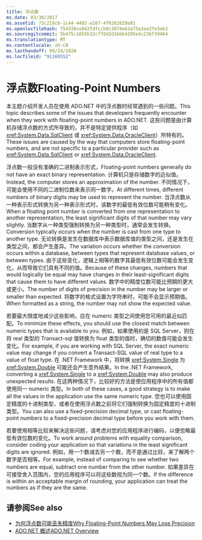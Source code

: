 ```yaml
---
title: 浮点数
ms.date: 03/30/2017
ms.assetid: 73c218c6-1c44-4402-a167-4f6262629a91
ms.openlocfilehash: 754338ce842fdfccb8c3874e63a75a3aa2fe3eb3
ms.sourcegitcommit: 5b475c1855b32cf78d2d1bbb4295e4c236f39464
ms.translationtype: MT
ms.contentlocale: zh-CN
ms.lasthandoff: 09/24/2020
ms.locfileid: "91169552"
---
```

# <a name="floating-point-numbers"></a><span data-ttu-id="198a8-102">浮点数</span><span class="sxs-lookup"><span data-stu-id="198a8-102">Floating-Point Numbers</span></span>

<span data-ttu-id="198a8-103">本主题介绍开发人员在使用 ADO.NET 中的浮点数时经常遇到的一些问题。</span><span class="sxs-lookup"><span data-stu-id="198a8-103">This topic describes some of the issues that developers frequently encounter when they work with floating-point numbers in ADO.NET.</span></span> <span data-ttu-id="198a8-104">这些问题是由计算机存储浮点数的方式所导致的，并不是特定提供程序（如 <xref:System.Data.SqlClient> 或 <xref:System.Data.OracleClient>）所特有的。</span><span class="sxs-lookup"><span data-stu-id="198a8-104">These issues are caused by the way that computers store floating-point numbers, and are not specific to a particular provider such as <xref:System.Data.SqlClient> or <xref:System.Data.OracleClient>.</span></span>  
  
 <span data-ttu-id="198a8-105">浮点数一般没有准确的二进制表示形式，</span><span class="sxs-lookup"><span data-stu-id="198a8-105">Floating-point numbers generally do not have an exact binary representation.</span></span> <span data-ttu-id="198a8-106">计算机只是存储数字的近似值。</span><span class="sxs-lookup"><span data-stu-id="198a8-106">Instead, the computer stores an approximation of the number.</span></span> <span data-ttu-id="198a8-107">不同情况下，可能会使用不同的二进制位数来表示同一数字。</span><span class="sxs-lookup"><span data-stu-id="198a8-107">At different times, different numbers of binary digits may be used to represent the number.</span></span> <span data-ttu-id="198a8-108">当浮点数从一种表示形式转换为另一种表示形式时，该数字的最低有效位数可能稍有变化。</span><span class="sxs-lookup"><span data-stu-id="198a8-108">When a floating point number is converted from one representation to another representation, the least significant digits of that number may vary slightly.</span></span> <span data-ttu-id="198a8-109">当数字从一种类型强制转换为另一种类型时，通常会发生转换。</span><span class="sxs-lookup"><span data-stu-id="198a8-109">Conversion typically occurs when the number is cast from one type to another type.</span></span> <span data-ttu-id="198a8-110">无论转换是发生在数据库中表示数据库值的类型之间，还是发生在类型之间，都会产生差异。</span><span class="sxs-lookup"><span data-stu-id="198a8-110">The variation occurs whether the conversion occurs within a database, between types that represent database values, or between types.</span></span> <span data-ttu-id="198a8-111">由于这些变化，逻辑上相等的数字其最低有效位数可能会发生变化，从而导致它们具有不同的值。</span><span class="sxs-lookup"><span data-stu-id="198a8-111">Because of these changes, numbers that would logically be equal may have changes in their least-significant digits that cause them to have different values.</span></span> <span data-ttu-id="198a8-112">数字中的精度位数可能比预期的更大或更小。</span><span class="sxs-lookup"><span data-stu-id="198a8-112">The number of digits of precision in the number may be larger or smaller than expected.</span></span> <span data-ttu-id="198a8-113">将数字的格式设置为字符串时，可能不会显示预期值。</span><span class="sxs-lookup"><span data-stu-id="198a8-113">When formatted as a string, the number may not show the expected value.</span></span>  
  
 <span data-ttu-id="198a8-114">若要最大限度地减少这些影响，应在 numeric 类型之间使用您可用的最近似匹配。</span><span class="sxs-lookup"><span data-stu-id="198a8-114">To minimize these effects, you should use the closest match between numeric types that is available to you.</span></span> <span data-ttu-id="198a8-115">例如，如果使用的是 SQL Server，则在将 real 类型的 Transact-sql 值转换为 float 类型的值时，确切的数值可能会发生变化。</span><span class="sxs-lookup"><span data-stu-id="198a8-115">For example, if you are working with SQL Server, the exact numeric value may change if you convert a Transact-SQL value of real type to a value of float type.</span></span> <span data-ttu-id="198a8-116">在 .NET Framework 中，将转换 <xref:System.Single> 为 <xref:System.Double> 可能还会产生意外结果。</span><span class="sxs-lookup"><span data-stu-id="198a8-116">In the .NET Framework, converting a <xref:System.Single> to a <xref:System.Double> may also produce unexpected results.</span></span> <span data-ttu-id="198a8-117">在这两种情况下，比较好的方法是使应用程序中的所有值都使用同一 numeric 类型。</span><span class="sxs-lookup"><span data-stu-id="198a8-117">In both of these cases, a good strategy is to make all the values in the application use the same numeric type.</span></span> <span data-ttu-id="198a8-118">您也可以使用固定精度的十进制类型，或者在使用浮点数之前将它们强制转换为固定精度的十进制类型。</span><span class="sxs-lookup"><span data-stu-id="198a8-118">You can also use a fixed-precision decimal type, or cast floating-point numbers to a fixed-precision decimal type before you work with them.</span></span>  
  
 <span data-ttu-id="198a8-119">若要使用相等比较来解决这些问题，请考虑对您的应用程序进行编码，以便忽略最低有效位数的变化。</span><span class="sxs-lookup"><span data-stu-id="198a8-119">To work around problems with equality comparison, consider coding your application so that variations in the least significant digits are ignored.</span></span> <span data-ttu-id="198a8-120">例如，用一个数减去另一个数，而不是通过比较，来了解两个数字是否相等。</span><span class="sxs-lookup"><span data-stu-id="198a8-120">For example, instead of comparing to see whether two numbers are equal, subtract one number from the other number.</span></span> <span data-ttu-id="198a8-121">如果差异在可接受舍入范围内，您的应用程序可以将这些数视为同一个数。</span><span class="sxs-lookup"><span data-stu-id="198a8-121">If the difference is within an acceptable margin of rounding, your application can treat the numbers as if they are the same.</span></span>  
  
## <a name="see-also"></a><span data-ttu-id="198a8-122">请参阅</span><span class="sxs-lookup"><span data-stu-id="198a8-122">See also</span></span>

- [<span data-ttu-id="198a8-123">为何浮点数可能丢失精度</span><span class="sxs-lookup"><span data-stu-id="198a8-123">Why Floating-Point Numbers May Lose Precision</span></span>](/cpp/build/why-floating-point-numbers-may-lose-precision)
- [<span data-ttu-id="198a8-124">ADO.NET 概述</span><span class="sxs-lookup"><span data-stu-id="198a8-124">ADO.NET Overview</span></span>](ado-net-overview.md)
